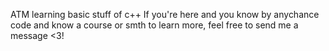 ATM learning basic stuff of c++
If you're here and you know by anychance code and know a course or smth to learn more, feel free to send me a message <3!
